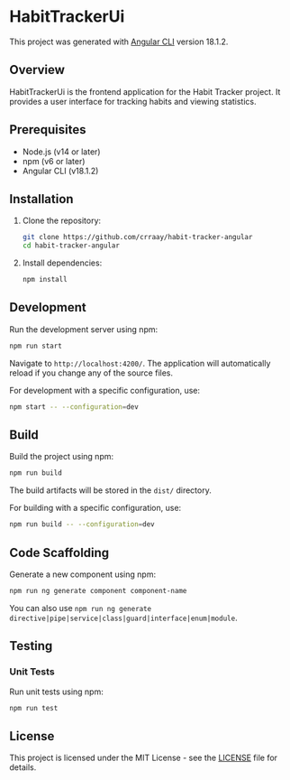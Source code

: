 # HabitTrackerUi

This project was generated with [Angular CLI](https://github.com/angular/angular-cli) version 18.1.2.

## Overview

HabitTrackerUi is the frontend application for the Habit Tracker project. It provides a user interface for tracking habits and viewing statistics.

## Prerequisites

- Node.js (v14 or later)
- npm (v6 or later)
- Angular CLI (v18.1.2)

## Installation

1. Clone the repository:
   ```bash
   git clone https://github.com/crraay/habit-tracker-angular
   cd habit-tracker-angular
   ```

2. Install dependencies:
   ```bash
   npm install
   ```

## Development

Run the development server using npm:
```bash
npm run start
```
Navigate to `http://localhost:4200/`. The application will automatically reload if you change any of the source files.

For development with a specific configuration, use:
```bash
npm start -- --configuration=dev
```

## Build

Build the project using npm:
```bash
npm run build
```
The build artifacts will be stored in the `dist/` directory.

For building with a specific configuration, use:
```bash
npm run build -- --configuration=dev
```

## Code Scaffolding

Generate a new component using npm:
```bash
npm run ng generate component component-name
```
You can also use `npm run ng generate directive|pipe|service|class|guard|interface|enum|module`.

## Testing

### Unit Tests

Run unit tests using npm:
```bash
npm run test
```

## License

This project is licensed under the MIT License - see the [LICENSE](LICENSE) file for details.
